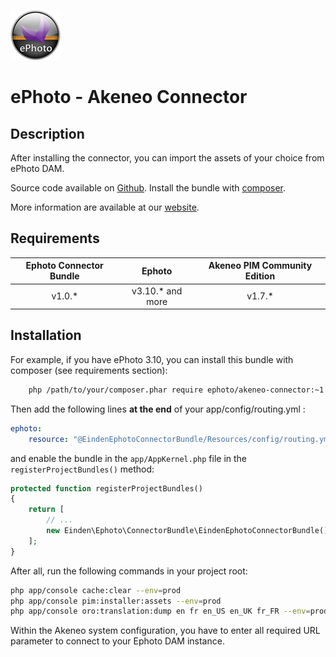 ![ePhoto - Akeneo Connector](akeneo_connector.png)
# ePhoto - Akeneo Connector

## Description
After installing the connector, you can import the assets of your choice from ePhoto DAM.

Source code available on [Github](https://github.com/einden/ephoto-akeneo-connector.git).
Install the bundle with [composer](https://packagist.org/packages/ephoto/akeneo-connector).

More information are available at our [website](https://ephoto.fr/). 

## Requirements

| Ephoto Connector Bundle | Ephoto            | Akeneo PIM Community Edition |
|:--------------------:|:--------------------:|:----------------------------:|
| v1.0.*               | v3.10.* and more     | v1.7.*                       |

## Installation
For example, if you have ePhoto 3.10, you can install this bundle with composer (see requirements section):
```bash
    php /path/to/your/composer.phar require ephoto/akeneo-connector:~1.0
```

Then add the following lines **at the end** of your app/config/routing.yml :
```yaml
ephoto:
    resource: "@EindenEphotoConnectorBundle/Resources/config/routing.yml"
```

and enable the bundle in the `app/AppKernel.php` file in the `registerProjectBundles()` method:
```php
protected function registerProjectBundles()
{
    return [
        // ...
        new Einden\Ephoto\ConnectorBundle\EindenEphotoConnectorBundle(),
    ];
}

```

After all, run the following commands in your project root:
```bash
php app/console cache:clear --env=prod
php app/console pim:installer:assets --env=prod
php app/console oro:translation:dump en fr en_US en_UK fr_FR --env=prod
```

Within the Akeneo system configuration, you have to enter all required URL parameter to connect to your Ephoto DAM instance.
